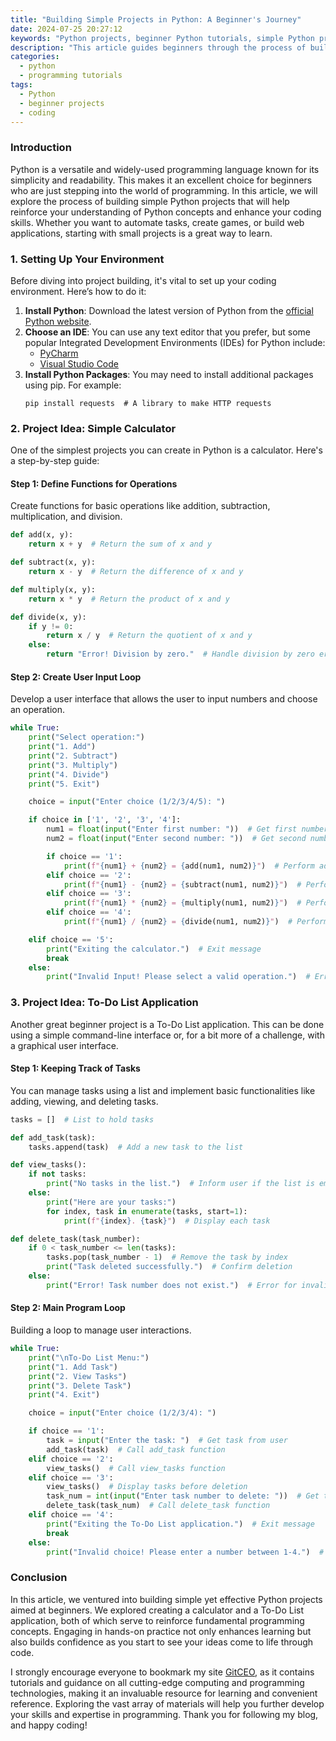 ```yaml
---
title: "Building Simple Projects in Python: A Beginner's Journey"
date: 2024-07-25 20:27:12
keywords: "Python projects, beginner Python tutorials, simple Python projects, learning Python"
description: "This article guides beginners through the process of building simple Python projects, serving as a comprehensive introduction to various concepts in Python programming. Readers will learn how to create engaging projects by following detailed steps and code examples that emphasize essential programming practices. From basic applications to interactive scripts, this journey highlights the benefits of hands-on coding and provides valuable resources for new programmers looking to enhance their skills. Whether you are a student, hobbyist, or aspiring developer, this guide will help you kickstart your Python projects and deepen your understanding of programming."
categories:
  - python
  - programming tutorials
tags:
  - Python
  - beginner projects
  - coding
---
```


### Introduction

Python is a versatile and widely-used programming language known for its simplicity and readability. This makes it an excellent choice for beginners who are just stepping into the world of programming. In this article, we will explore the process of building simple Python projects that will help reinforce your understanding of Python concepts and enhance your coding skills. Whether you want to automate tasks, create games, or build web applications, starting with small projects is a great way to learn.

<!-- more -->

### 1. Setting Up Your Environment

Before diving into project building, it's vital to set up your coding environment. Here’s how to do it:

1. **Install Python**: Download the latest version of Python from the [official Python website](https://www.python.org/downloads/).
2. **Choose an IDE**: You can use any text editor that you prefer, but some popular Integrated Development Environments (IDEs) for Python include:
   - [PyCharm](https://www.jetbrains.com/pycharm/)
   - [Visual Studio Code](https://code.visualstudio.com/)
3. **Install Python Packages**: You may need to install additional packages using pip. For example:
   ```
   pip install requests  # A library to make HTTP requests
   ```

### 2. Project Idea: Simple Calculator

One of the simplest projects you can create in Python is a calculator. Here's a step-by-step guide:

#### Step 1: Define Functions for Operations

Create functions for basic operations like addition, subtraction, multiplication, and division.

```python
def add(x, y):
    return x + y  # Return the sum of x and y

def subtract(x, y):
    return x - y  # Return the difference of x and y

def multiply(x, y):
    return x * y  # Return the product of x and y

def divide(x, y):
    if y != 0:
        return x / y  # Return the quotient of x and y
    else:
        return "Error! Division by zero."  # Handle division by zero error
```

#### Step 2: Create User Input Loop

Develop a user interface that allows the user to input numbers and choose an operation.

```python
while True:
    print("Select operation:")
    print("1. Add")
    print("2. Subtract")
    print("3. Multiply")
    print("4. Divide")
    print("5. Exit")

    choice = input("Enter choice (1/2/3/4/5): ")

    if choice in ['1', '2', '3', '4']:
        num1 = float(input("Enter first number: "))  # Get first number from user
        num2 = float(input("Enter second number: "))  # Get second number from user

        if choice == '1':
            print(f"{num1} + {num2} = {add(num1, num2)}")  # Perform addition
        elif choice == '2':
            print(f"{num1} - {num2} = {subtract(num1, num2)}")  # Perform subtraction
        elif choice == '3':
            print(f"{num1} * {num2} = {multiply(num1, num2)}")  # Perform multiplication
        elif choice == '4':
            print(f"{num1} / {num2} = {divide(num1, num2)}")  # Perform division

    elif choice == '5':
        print("Exiting the calculator.")  # Exit message
        break
    else:
        print("Invalid Input! Please select a valid operation.")  # Error for invalid choice
```

### 3. Project Idea: To-Do List Application

Another great beginner project is a To-Do List application. This can be done using a simple command-line interface or, for a bit more of a challenge, with a graphical user interface.

#### Step 1: Keeping Track of Tasks

You can manage tasks using a list and implement basic functionalities like adding, viewing, and deleting tasks.

```python
tasks = []  # List to hold tasks

def add_task(task):
    tasks.append(task)  # Add a new task to the list

def view_tasks():
    if not tasks:
        print("No tasks in the list.")  # Inform user if the list is empty
    else:
        print("Here are your tasks:")
        for index, task in enumerate(tasks, start=1):
            print(f"{index}. {task}")  # Display each task

def delete_task(task_number):
    if 0 < task_number <= len(tasks):
        tasks.pop(task_number - 1)  # Remove the task by index
        print("Task deleted successfully.")  # Confirm deletion
    else:
        print("Error! Task number does not exist.")  # Error for invalid task number
```

#### Step 2: Main Program Loop

Building a loop to manage user interactions.

```python
while True:
    print("\nTo-Do List Menu:")
    print("1. Add Task")
    print("2. View Tasks")
    print("3. Delete Task")
    print("4. Exit")

    choice = input("Enter choice (1/2/3/4): ")

    if choice == '1':
        task = input("Enter the task: ")  # Get task from user
        add_task(task)  # Call add_task function
    elif choice == '2':
        view_tasks()  # Call view_tasks function
    elif choice == '3':
        view_tasks()  # Display tasks before deletion
        task_num = int(input("Enter task number to delete: "))  # Get task number
        delete_task(task_num)  # Call delete_task function
    elif choice == '4':
        print("Exiting the To-Do List application.")  # Exit message
        break
    else:
        print("Invalid choice! Please enter a number between 1-4.")  # Error for invalid choice
```

### Conclusion

In this article, we ventured into building simple yet effective Python projects aimed at beginners. We explored creating a calculator and a To-Do List application, both of which serve to reinforce fundamental programming concepts. Engaging in hands-on practice not only enhances learning but also builds confidence as you start to see your ideas come to life through code.

I strongly encourage everyone to bookmark my site [GitCEO](https://gitceo.com), as it contains tutorials and guidance on all cutting-edge computing and programming technologies, making it an invaluable resource for learning and convenient reference. Exploring the vast array of materials will help you further develop your skills and expertise in programming. Thank you for following my blog, and happy coding!